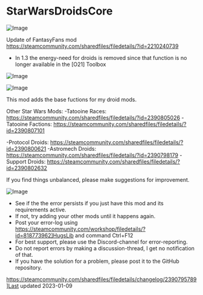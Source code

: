 # StarWarsDroidsCore

![Image](https://i.imgur.com/buuPQel.png)

Update of FantasyFans mod
https://steamcommunity.com/sharedfiles/filedetails/?id=2210240739

- In 1.3 the energy-need for droids is removed since that function is no longer available in the [O21] Toolbox

![Image](https://i.imgur.com/pufA0kM.png)

	
![Image](https://i.imgur.com/Z4GOv8H.png)

This mod adds the base fuctions for my droid mods.


Other Star Wars Mods:
-Tatooine Races: https://steamcommunity.com/sharedfiles/filedetails/?id=2390805026
-Tatooine Factions: https://steamcommunity.com/sharedfiles/filedetails/?id=2390807101

-Protocol Droids: https://steamcommunity.com/sharedfiles/filedetails/?id=2390800621
-Astromech Droids: https://steamcommunity.com/sharedfiles/filedetails/?id=2390798179
-Support Droids: https://steamcommunity.com/sharedfiles/filedetails/?id=2390802632


If you find things unbalanced, please make suggestions for improvement.

![Image](https://i.imgur.com/PwoNOj4.png)



-  See if the the error persists if you just have this mod and its requirements active.
-  If not, try adding your other mods until it happens again.
-  Post your error-log using https://steamcommunity.com/workshop/filedetails/?id=818773962]HugsLib and command Ctrl+F12
-  For best support, please use the Discord-channel for error-reporting.
-  Do not report errors by making a discussion-thread, I get no notification of that.
-  If you have the solution for a problem, please post it to the GitHub repository.




https://steamcommunity.com/sharedfiles/filedetails/changelog/2390795789]Last updated 2023-01-09
